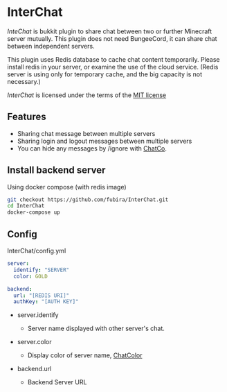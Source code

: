 # InterChat

*InteChat* is bukkit plugin to share chat between two or further Minecraft server mutually. This plugin does not need BungeeCord, it can share chat between independent servers.

This plugin uses Redis database to cache chat content temporarily.
Please install redis in your server, or examine the use of the cloud service.
(Redis server is using only for temporary cache, and the big capacity is not necessary.)

*InterChat* is licensed under the terms of the [MIT license](LICENSE.txt)

## Features

- Sharing chat message between multiple servers
- Sharing login and logout messages between multiple servers
- You can hide any messages by /ignore with [ChatCo](https://www.spigotmc.org/resources/chatco.38986/).

## Install backend server

Using docker compose (with redis image)

``` sh
git checkout https://github.com/fubira/InterChat.git
cd InterChat
docker-compose up
```

## Config

InterChat/config.yml

``` yaml
server:
  identify: "SERVER"
  color: GOLD

backend:
  url: "[REDIS URI]"
  authKey: "[AUTH KEY]"
```

- server.identify
  - Server name displayed with other server's chat.

- server.color
  - Display color of server name, [ChatColor](https://hub.spigotmc.org/javadocs/bukkit/org/bukkit/ChatColor.html)

- backend.url
  - Backend Server URL
